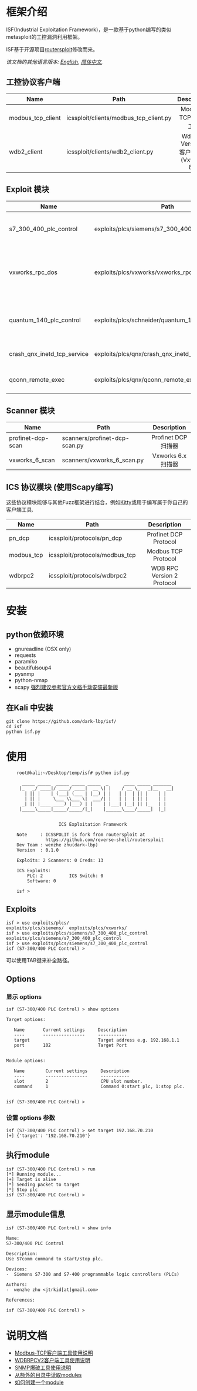 # 框架介绍
ISF(Industrial Exploitation Framework)，是一款基于python编写的类似metasploit的工控漏洞利用框架。

ISF基于开源项目[routersploit](https://github.com/reverse-shell/routersploit)修改而来。

*该文档的其他语言版本: [English](README.md), [简体中文](README.zh-cn.md),*


## 工控协议客户端
| Name               | Path                                   | Description            |
| -------------------| ---------------------------------------|:----------------------:|  
| modbus_tcp_client  | icssploit/clients/modbus_tcp_client.py | Modbus-TCP客户端工具 |
| wdb2_client        | icssploit/clients/wdb2_client.py       | WdbRPC Version 2 客户端工具(Vxworks 6.x)|


## Exploit 模块
| Name                    | Path                                                              | Description                             |
| ------------------------| ------------------------------------------------------------------|:---------------------------------------:|  
| s7_300_400_plc_control  | exploits/plcs/siemens/s7_300_400_plc_control.py | S7-300/400 PLC 启停脚本                  |
| vxworks_rpc_dos         | exploits/plcs/vxworks/vxworks_rpc_dos.py               | Vxworks RPC 远程拒绝服务（CVE-2015-7599） |
| quantum_140_plc_control | exploits/plcs/schneider/quantum_140_plc_control.py     | Schneider Quantum 140系列 PLC启停脚本    |
| crash_qnx_inetd_tcp_service | exploits/plcs/qnx/crash_qnx_inetd_tcp_service.py | Crash QNX Inetd TCP Service |
| qconn_remote_exec | exploits/plcs/qnx/qconn_remote_exec.py | QNX QCONN 远程代码执行 |


## Scanner 模块
| Name                    | Path                                                              | Description                             |
| ------------------------| ------------------------------------------------------------------|:---------------------------------------:|  
| profinet-dcp-scan       | scanners/profinet-dcp-scan.py                                     | Profinet DCP 扫描器                      |
| vxworks_6_scan          | scanners/vxworks_6_scan.py                                        | Vxworks 6.x 扫描器                       |


## ICS 协议模块 (使用Scapy编写)
这些协议模块能够与其他Fuzz框架进行结合，例如[Kitty](https://github.com/cisco-sas/kitty)或用于编写属于你自己的客户端工具.
 
| Name                    | Path                                                              | Description                             |
| ------------------------| ------------------------------------------------------------------|:---------------------------------------:|  
| pn_dcp                  | icssploit/protocols/pn_dcp                                        | Profinet DCP Protocol                   |
| modbus_tcp              | icssploit/protocols/modbus_tcp                                    | Modbus TCP Protocol                     |
| wdbrpc2                 | icssploit/protocols/wdbrpc2                                       | WDB RPC Version 2 Protocol              |



# 安装

## python依赖环境
* gnureadline (OSX only)
* requests
* paramiko
* beautifulsoup4
* pysnmp
* python-nmap
* scapy [强烈建议参考官方文档手动安装最新版](http://scapy.readthedocs.io/en/latest/installation.html)

## 在Kali 中安装
    git clone https://github.com/dark-lbp/isf/
    cd isf
    python isf.py


# 使用
        root@kali:~/Desktop/temp/isf# python isf.py
        
          _____ _____  _____ _____ _____  _      ____ _____ _______
         |_   _/ ____|/ ____/ ____|  __ \| |    / __ \_   _|__   __|
           | || |    | (___| (___ | |__) | |   | |  | || |    | |
           | || |     \___ \\___ \|  ___/| |   | |  | || |    | |
          _| || |____ ____) |___) | |    | |___| |__| || |_   | |
         |_____\_____|_____/_____/|_|    |______\____/_____|  |_|
        
        
                        ICS Exploitation Framework
        
        Note     : ICSSPOLIT is fork from routersploit at
                   https://github.com/reverse-shell/routersploit
        Dev Team : wenzhe zhu(dark-lbp)
        Version  : 0.1.0
        
        Exploits: 2 Scanners: 0 Creds: 13
        
        ICS Exploits:
            PLC: 2          ICS Switch: 0
            Software: 0
        
        isf >

## Exploits
    isf > use exploits/plcs/
    exploits/plcs/siemens/  exploits/plcs/vxworks/
    isf > use exploits/plcs/siemens/s7_300_400_plc_control
    exploits/plcs/siemens/s7_300_400_plc_control
    isf > use exploits/plcs/siemens/s7_300_400_plc_control
    isf (S7-300/400 PLC Control) >
    
可以使用TAB键来补全路径。

## Options
### 显示 options
    isf (S7-300/400 PLC Control) > show options
    
    Target options:
    
       Name       Current settings     Description
       ----       ----------------     -----------
       target                          Target address e.g. 192.168.1.1
       port       102                  Target Port
    
    
    Module options:
    
       Name        Current settings     Description
       ----        ----------------     -----------
       slot        2                    CPU slot number.
       command     1                    Command 0:start plc, 1:stop plc.
    
    
    isf (S7-300/400 PLC Control) >
    
### 设置 options 参数
    isf (S7-300/400 PLC Control) > set target 192.168.70.210
    [+] {'target': '192.168.70.210'}
    

## 执行module
    isf (S7-300/400 PLC Control) > run
    [*] Running module...
    [+] Target is alive
    [*] Sending packet to target
    [*] Stop plc
    isf (S7-300/400 PLC Control) >
    
## 显示module信息
    isf (S7-300/400 PLC Control) > show info
    
    Name:
    S7-300/400 PLC Control
    
    Description:
    Use S7comm command to start/stop plc.
    
    Devices:
    -  Siemens S7-300 and S7-400 programmable logic controllers (PLCs)
    
    Authors:
    -  wenzhe zhu <jtrkid[at]gmail.com>
    
    References:
    
    isf (S7-300/400 PLC Control) >
    
# 说明文档
* [Modbus-TCP客户端工具使用说明](docs/modbus_tcp_client.zh-cn.md)
* [WDBRPCV2客户端工具使用说明](docs/wdbrpc_v2_client.zh-cn.md)
* [SNMP爆破工具使用说明](docs/snmp_bruteforce.zh-cn.md)
* [从额外的目录中读取modules](docs/load_extra_modules_from_folder.zh-cn.md)
* [如何创建一个module](docs/how_to_create_module.zh-cn.md)